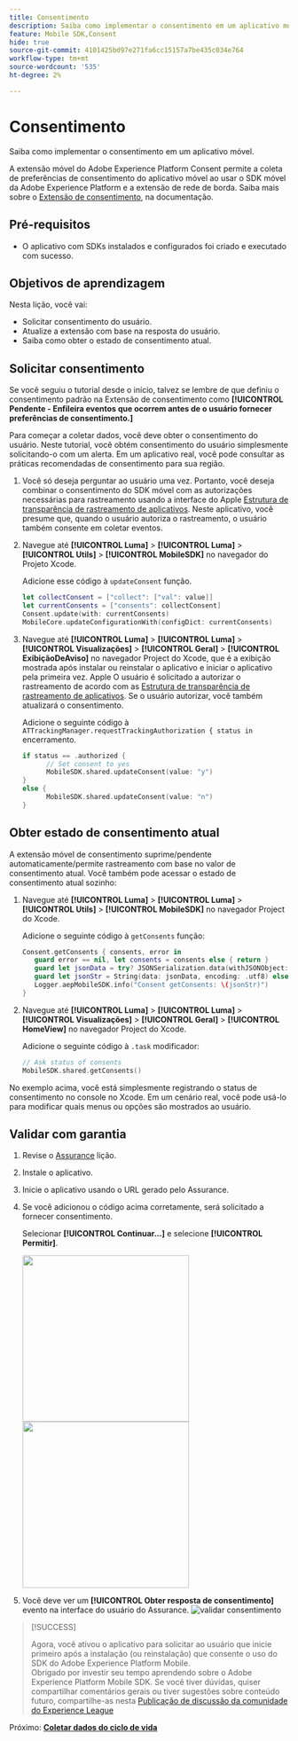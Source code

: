 ```yaml
---
title: Consentimento
description: Saiba como implementar o consentimento em um aplicativo móvel.
feature: Mobile SDK,Consent
hide: true
source-git-commit: 4101425bd97e271fa6cc15157a7be435c034e764
workflow-type: tm+mt
source-wordcount: '535'
ht-degree: 2%

---
```


# Consentimento

Saiba como implementar o consentimento em um aplicativo móvel.

A extensão móvel do Adobe Experience Platform Consent permite a coleta de preferências de consentimento do aplicativo móvel ao usar o SDK móvel da Adobe Experience Platform e a extensão de rede de borda. Saiba mais sobre o [Extensão de consentimento](https://developer.adobe.com/client-sdks/documentation/consent-for-edge-network/), na documentação.

## Pré-requisitos

* O aplicativo com SDKs instalados e configurados foi criado e executado com sucesso.

## Objetivos de aprendizagem

Nesta lição, você vai:

* Solicitar consentimento do usuário.
* Atualize a extensão com base na resposta do usuário.
* Saiba como obter o estado de consentimento atual.

## Solicitar consentimento

Se você seguiu o tutorial desde o início, talvez se lembre de que definiu o consentimento padrão na Extensão de consentimento como **[!UICONTROL Pendente - Enfileira eventos que ocorrem antes de o usuário fornecer preferências de consentimento.]**

Para começar a coletar dados, você deve obter o consentimento do usuário. Neste tutorial, você obtém consentimento do usuário simplesmente solicitando-o com um alerta. Em um aplicativo real, você pode consultar as práticas recomendadas de consentimento para sua região.

1. Você só deseja perguntar ao usuário uma vez. Portanto, você deseja combinar o consentimento do SDK móvel com as autorizações necessárias para rastreamento usando a interface do Apple [Estrutura de transparência de rastreamento de aplicativos](https://developer.apple.com/documentation/apptrackingtransparency). Neste aplicativo, você presume que, quando o usuário autoriza o rastreamento, o usuário também consente em coletar eventos.

1. Navegue até **[!UICONTROL Luma]** > **[!UICONTROL Luma]** > **[!UICONTROL Utils]** > **[!UICONTROL MobileSDK]** no navegador do Projeto Xcode.

   Adicione esse código à `updateConsent` função.

   ```swift
   let collectConsent = ["collect": ["val": value]]
   let currentConsents = ["consents": collectConsent]
   Consent.update(with: currentConsents)
   MobileCore.updateConfigurationWith(configDict: currentConsents)
   ```

1. Navegue até **[!UICONTROL Luma]** > **[!UICONTROL Luma]** > **[!UICONTROL Visualizações]** > **[!UICONTROL Geral]** > **[!UICONTROL ExibiçãoDeAviso]** no navegador Project do Xcode, que é a exibição mostrada após instalar ou reinstalar o aplicativo e iniciar o aplicativo pela primeira vez. Apple O usuário é solicitado a autorizar o rastreamento de acordo com as [Estrutura de transparência de rastreamento de aplicativos](https://developer.apple.com/documentation/apptrackingtransparency). Se o usuário autorizar, você também atualizará o consentimento.

   Adicione o seguinte código à `ATTrackingManager.requestTrackingAuthorization { status in` encerramento.

   ```swift
   if status == .authorized {
         // Set consent to yes
         MobileSDK.shared.updateConsent(value: "y")
   }
   else {
         MobileSDK.shared.updateConsent(value: "n")
   }
   ```

## Obter estado de consentimento atual

A extensão móvel de consentimento suprime/pendente automaticamente/permite rastreamento com base no valor de consentimento atual. Você também pode acessar o estado de consentimento atual sozinho:

1. Navegue até **[!UICONTROL Luma]** > **[!UICONTROL Luma]** > **[!UICONTROL Utils]** > **[!UICONTROL MobileSDK]** no navegador Project do Xcode.

   Adicione o seguinte código à `getConsents` função:

   ```swift
   Consent.getConsents { consents, error in
      guard error == nil, let consents = consents else { return }
      guard let jsonData = try? JSONSerialization.data(withJSONObject: consents, options: .prettyPrinted) else { return }
      guard let jsonStr = String(data: jsonData, encoding: .utf8) else { return }
      Logger.aepMobileSDK.info("Consent getConsents: \(jsonStr)")
   }
   ```

2. Navegue até **[!UICONTROL Luma]** > **[!UICONTROL Luma]** > **[!UICONTROL Visualizações]** > **[!UICONTROL Geral]** > **[!UICONTROL HomeView]** no navegador Project do Xcode.

   Adicione o seguinte código à `.task` modificador:

   ```swift
   // Ask status of consents
   MobileSDK.shared.getConsents()   
   ```

No exemplo acima, você está simplesmente registrando o status de consentimento no console no Xcode. Em um cenário real, você pode usá-lo para modificar quais menus ou opções são mostrados ao usuário.

## Validar com garantia

1. Revise o [Assurance](assurance.md) lição.
1. Instale o aplicativo.
1. Inicie o aplicativo usando o URL gerado pelo Assurance.
1. Se você adicionou o código acima corretamente, será solicitado a fornecer consentimento.

   Selecionar **[!UICONTROL Continuar...]** e selecione **[!UICONTROL Permitir]**.

   <img src="./assets/consent-update-1.png" width="300" /> 
   <img src="./assets/consent-update-2.png" width="300" />

1. Você deve ver um **[!UICONTROL Obter resposta de consentimento]** evento na interface do usuário do Assurance.
   ![validar consentimento](assets/consent-update.png)



>[!SUCCESS]
>
>Agora, você ativou o aplicativo para solicitar ao usuário que inicie primeiro após a instalação (ou reinstalação) que consente o uso do SDK do Adobe Experience Platform Mobile.<br/>Obrigado por investir seu tempo aprendendo sobre o Adobe Experience Platform Mobile SDK. Se você tiver dúvidas, quiser compartilhar comentários gerais ou tiver sugestões sobre conteúdo futuro, compartilhe-as nesta [Publicação de discussão da comunidade do Experience League](https://experienceleaguecommunities.adobe.com/t5/adobe-experience-platform-launch/tutorial-discussion-implement-adobe-experience-cloud-in-mobile/td-p/443796)

Próximo: **[Coletar dados do ciclo de vida](lifecycle-data.md)**
